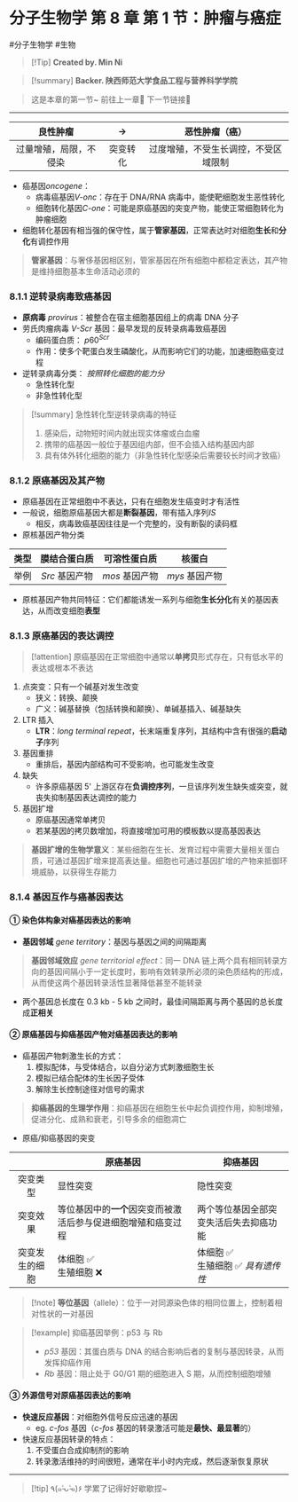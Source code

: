 # 分子生物学 第 8 章 第 1 节：肿瘤与癌症
#分子生物学 #生物 


> [!Tip] **Created by. Min Ni**

> [!summary] **Backer. 陕西师范大学食品工程与营养科学学院**

> 这是本章的第一节~
> 前往上一章🚀 
> 下一节链接🔗

---

|    良性肿瘤     |  →   |      恶性肿瘤（癌）       |
| :---------: | :--: | :----------------: |
| 过量增殖，局限，不侵染 | 突变转化 | 过度增殖，不受生长调控，不受区域限制 |

- 癌基因*oncogene*：
	- 病毒癌基因*V-onc*：存在于 DNA/RNA 病毒中，能使靶细胞发生恶性转化
	- 细胞转化基因*C-one*：可能是原癌基因的突变产物，能使正常细胞转化为肿瘤细胞
- 细胞转化基因有相当强的保守性，属于**管家基因**，正常表达时对细胞**生长**和**分化**有调控作用

> **管家基因**：与奢侈基因相区别，管家基因在所有细胞中都稳定表达，其产物是维持细胞基本生命活动必须的

### 8.1.1 逆转录病毒致癌基因
- **原病毒** *provirus*：被整合在宿主细胞基因组上的病毒 DNA 分子
- 劳氏肉瘤病毒 *V-Scr* 基因：最早发现的反转录病毒致癌基因
	- 编码蛋白质： $p60^{Scr}$ 
	- 作用：使多个靶蛋白发生磷酸化，从而影响它们的功能，加速细胞癌变过程
- 逆转录病毒分类： *按照转化细胞的能力分*
	- 急性转化型
	- 非急性转化型

>[!summary] 急性转化型逆转录病毒的特征
>1. 感染后，动物短时间内就出现实体瘤或白血瘤
>2. 携带的癌基因一般位于基因组内部，但不会插入结构基因内部
>3. 具有体外转化细胞的能力（非急性转化型感染后需要较长时间才致癌）

### 8.1.2 原癌基因及其产物
- 原癌基因在正常细胞中不表达，只有在细胞发生癌变时才有活性
- 一般说，细胞原癌基因大都是**断裂基因**，带有插入序列*IS*
	- 相反，病毒致癌基因往往是一个完整的，没有断裂的读码框
- 原核基因产物分类

| 类型  |   膜结合蛋白质   |   可溶性蛋白质   |    核蛋白     |
| :-: | :--------: | :--------: | :--------: |
| 举例  | *Src* 基因产物 | *mos* 基因产物 | *mys* 基因产物 |

- 原核基因产物共同特征：它们都能诱发一系列与细胞**生长分化**有关的基因表达，从而改变细胞**表型**

### 8.1.3 原癌基因的表达调控

> [!attention] 原癌基因在正常细胞中通常以**单拷贝**形式存在，只有低水平的表达或根本不表达

1. 点突变：只有一个碱基对发生改变
	- 狭义：转换、颠换
	- 广义：碱基替换（包括转换和颠换）、单碱基插入、碱基缺失
2. LTR 插入
	- **LTR**：*long terminal repeat*，长末端重复序列，其结构中含有很强的**启动子**序列
3. 基因重排
	- 重排后，基因内部结构可不受影响，也可能发生改变
4. 缺失
	- 许多原癌基因 5' 上游区存在**负调控序列**，一旦该序列发生缺失或突变，就丧失抑制基因表达调控的能力
5. 基因扩增
	- 原癌基因通常单拷贝
	- 若某基因的拷贝数增加，将直接增加可用的模板数以提高基因表达

> **基因扩增的生物学意义**：某些细胞在生长、发育过程中需要大量相关蛋白质，可通过基因扩增来提高表达量。细胞也可通过基因扩增的产物来抵御环境威胁，以获得生存能力

### 8.1.4 基因互作与癌基因表达
#### ① 染色体构象对癌基因表达的影响
- **基因邻域** *gene territory*：基因与基因之间的间隔距离

> **基因邻域效应** *gene territorial effect*：同一 DNA 链上两个具有相同转录方向的基因间隔小于一定长度时，影响有效转录所必须的染色质结构的形成，从而使这两个基因转录活性显著降低甚至不能转录

- 两个基因总长度在 0.3 kb - 5 kb 之间时，最佳间隔距离与两个基因的总长度成**正相关**

#### ② 原癌基因与抑癌基因产物对癌基因表达的影响
- 癌基因产物刺激生长的方式：
	1. 模拟配体，与受体结合，以自分泌方式刺激细胞生长
	2. 模拟已结合配体的生长因子受体
	3. 解除生长控制途径对信号的需求

> **抑癌基因的生理学作用**：抑癌基因在细胞生长中起负调控作用，抑制增殖，促进分化、成熟和衰老，引导多余的细胞凋亡

- 原癌/抑癌基因的突变

|         | 原癌基因                              | 抑癌基因                    |
| :-----: | --------------------------------- | ----------------------- |
|  突变类型   | 显性突变                              | 隐性突变                    |
|  突变效果   | 等位基因中的**一个**因突变而被激活后参与促进细胞增殖和癌变过程 | 两个等位基因全部突变失活后失去抑癌功能     |
| 突变发生的细胞 | 体细胞 ✅<br>生殖细胞 ❌                   | 体细胞 ✅<br>生殖细胞 ✅ *具有遗传性* |

> [!note] **等位基因**（allele）：位于一对同源染色体的相同位置上，控制着相对性状的一对基因

> [!example] 抑癌基因举例：p53 与 Rb
> - *p53* 基因：其蛋白质与 DNA 的结合影响后者的复制与基因转录，从而发挥抑癌作用
> - *Rb* 基因：阻止处于 G0/G1 期的细胞进入 S 期，从而控制细胞增殖

#### ③ 外源信号对原癌基因表达的影响
- **快速反应基因**：对细胞外信号反应迅速的基因
	- eg. *c-fos* 基因（*c-fos* 基因的转录激活可能是**最快、最显著**的）
- 快速反应基因转录的特点：
	1. 不受蛋白合成抑制剂的影响
	2. 转录激活维持的时间很短，通常在半小时内完成，然后逐渐恢复原状

---
> [!tip] ٩(๑˃̵ᴗ˂̵๑)۶ 学累了记得好好歇歇捏~
